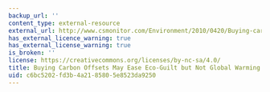 ```yaml
---
backup_url: ''
content_type: external-resource
external_url: http://www.csmonitor.com/Environment/2010/0420/Buying-carbon-offsets-may-ease-eco-guilt-but-not-global-warming
has_external_licence_warning: true
has_external_license_warning: true
is_broken: ''
license: https://creativecommons.org/licenses/by-nc-sa/4.0/
title: Buying Carbon Offsets May Ease Eco-Guilt but Not Global Warming
uid: c6bc5202-fd3b-4a21-8580-5e8523da9250
---
```

